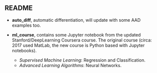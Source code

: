 ## README

- **auto_diff**, automatic differentiation, will update with some AAD examples too.

- **ml_course**, contains some Jupyter notebook from the updated Stanford/DeepLearning Coursera course.
  The original course (circa: 2017 used MatLab, the new course is Python based with
  Jupyter notebooks).
    - *Supervised Machine Learning*: Regression and Classification.
    - *Advanced Learning Algorithms*: Neural Networks.